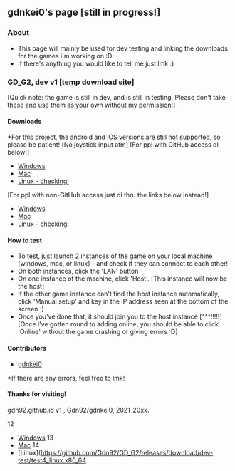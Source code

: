 ## gdnkei0's page [still in progress!]

### About
- This page will mainly be used for dev testing and linking the downloads for the games i'm working on :D
- If there's anything you would like to tell me just lmk :)

### GD_G2, dev v1 [temp download site]
[Quick note: the game is still in dev, and is still in testing. Please don't take these and use them as your own without my permission!]

#### Downloads
*For this project, the android and iOS versions are still not supported, so please be patient! [No joystick input atm]
[For ppl with GitHub access dl below!]
- [Windows](https://github.com/Gdn92/GD_G2/releases/download/dev-test/test4_win.exe)
- [Mac](https://github.com/Gdn92/GD_G2/releases/download/dev-test/test4_macos.dmg)
- [Linux - checking!](https://github.com/Gdn92/GD_G2/releases/download/dev-test/test4_linux.x86_64)

[For ppl with non-GitHub access just dl thru the links below instead!]
- [Windows](https://drive.google.com/uc?export=download&id=1qyV0oDskNfrDP8OOoMY6aBbxpCT10Eno)
- [Mac](https://drive.google.com/uc?export=download&id=1dUWjDWJPS1BKXXTxgouHrTx0wZj5pcfT)
- [Linux - checking!](https://drive.google.com/uc?export=download&id=1V7fWqHqW54ihBquNFA9QN2bfzB5WdSg6)

#### How to test
- To test, just launch 2 instances of the game on your local machine [windows, mac, or linux] - and check if they can connect to each other! 
- On both instances, click the 'LAN' button
- On one instance of the machine, click 'Host'.  [This instance will now be the host]
- If the other game instance can't find the host instance automatically, click 'Manual setup' and key in the IP address seen at the bottom of the screen :)
- Once you've done that, it should join you to the host instance [^^^!!!!!]
[Once i've gotten round to adding online, you should be able to click 'Online' without the game crashing or giving errors :D]

#### Contributors
- [gdnkei0](https://github.com/Gdn92/)

*If there are any errors, feel free to lmk!

#### Thanks for visiting!

gdn92.github.io v1 , Gdn92/gdnkei0, 2021-20xx.

12
- [Windows](https://github.com/Gdn92/GD_G2/releases/download/dev-test/test4_win.exe)
13
- [Mac](https://github.com/Gdn92/GD_G2/releases/download/dev-test/test4_macos.dmg)
14
- [Linux](https://github.com/Gdn92/GD_G2/releases/download/dev-test/test4_linux.x86_64
